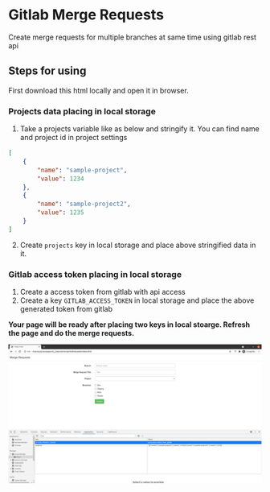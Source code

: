 # Gitlab Merge Requests
Create merge requests for multiple branches at same time using gitlab rest api

## Steps for using
First download this html locally and open it in browser.

### Projects data placing in local storage
1. Take a projects variable like as below and stringify it. You can find name and project id in project settings
```json
[
    {
        "name": "sample-project",
        "value": 1234
    },
    {
        "name": "sample-project2",
        "value": 1235
    }
]
```
2. Create ```projects``` key in local storage and place above stringified data in it.

### Gitlab access token placing in local storage
1. Create a access token from gitlab with api access
2. Create a key ```GITLAB_ACCESS_TOKEN``` in local storage and place the above generated token from gitlab

**Your page will be ready after placing two keys in local stoarge. Refresh the page and do the merge requests.**

![local stoarge setup](https://github.com/ramaiahkethana/gitlab-merge-requests/blob/master/local_storage_setup.png?raw=true "local stoarge setup")
